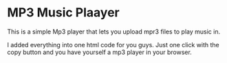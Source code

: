 <h1>MP3 Music Plaayer</h1>
<p>This is a simple Mp3 player that lets you upload mpr3 files to play music in.</p>
<footer>I added everything into one html code for you guys. Just one click with the copy button and you have yourself a mp3 player in your browser.</footer>
